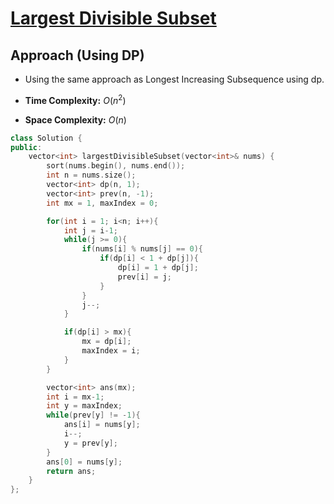 # [Largest Divisible Subset](https://leetcode.com/problems/largest-divisible-subset/description/)

## Approach (Using DP)
- Using the same approach as Longest Increasing Subsequence using dp.

- **Time Complexity:** $O(n^2)$
- **Space Complexity:** $O(n)$


```cpp
class Solution {
public:
    vector<int> largestDivisibleSubset(vector<int>& nums) {
        sort(nums.begin(), nums.end());
        int n = nums.size();
        vector<int> dp(n, 1);
        vector<int> prev(n, -1);
        int mx = 1, maxIndex = 0;

        for(int i = 1; i<n; i++){
            int j = i-1;
            while(j >= 0){
                if(nums[i] % nums[j] == 0){
                    if(dp[i] < 1 + dp[j]){
                        dp[i] = 1 + dp[j];
                        prev[i] = j;
                    }
                }
                j--;
            }

            if(dp[i] > mx){
                mx = dp[i];
                maxIndex = i;
            }
        }   

        vector<int> ans(mx);
        int i = mx-1;
        int y = maxIndex;
        while(prev[y] != -1){
            ans[i] = nums[y];
            i--;
            y = prev[y];
        }
        ans[0] = nums[y];
        return ans;
    }
};
```